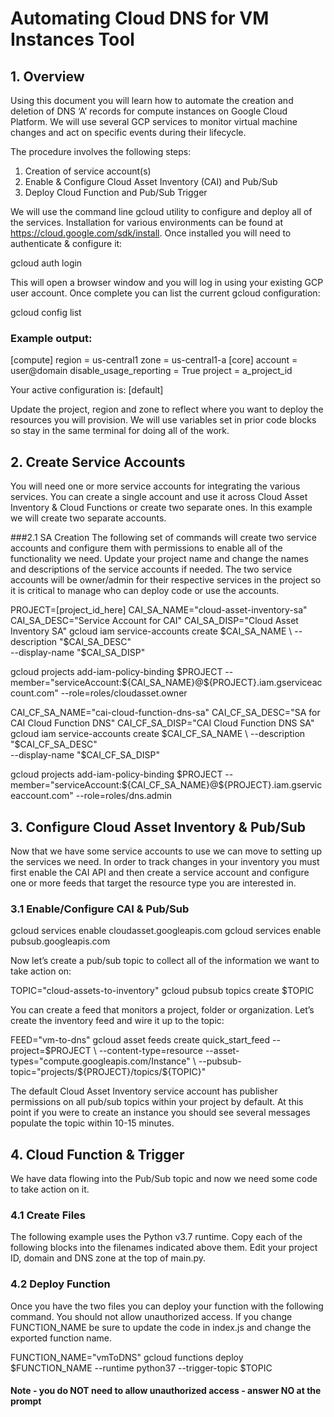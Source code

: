 # Automating Cloud DNS for VM Instances Tool

## 1. Overview
Using this document you will learn how to automate the creation and deletion of DNS ‘A’ records for compute instances on Google Cloud Platform.  We will use several GCP services to monitor virtual machine changes and act on specific events during their lifecycle. 

The procedure involves the following steps:

1. Creation of service account(s)
2. Enable & Configure Cloud Asset Inventory (CAI) and Pub/Sub
3. Deploy Cloud Function and Pub/Sub Trigger

We will use the command line gcloud utility to configure and deploy all of the services. Installation for various environments can be found at https://cloud.google.com/sdk/install. Once installed you will need to authenticate & configure it:

gcloud auth login

This will open a browser window and you will log in using your existing GCP user account. Once complete you can list the current gcloud configuration:

gcloud config list

### Example output:

[compute]
region = us-central1
zone = us-central1-a
[core]
account = user@domain
disable_usage_reporting = True
project = a_project_id

Your active configuration is: [default]
	

Update the project, region and zone to reflect where you want to deploy the resources you will provision. We will use variables set in prior code blocks so stay in the same terminal for doing all of the work.

## 2. Create Service Accounts
You will need one or more service accounts for integrating the various services. You can create a single account and use it across Cloud Asset Inventory & Cloud Functions or create two separate ones. In this example we will create two separate accounts.

###2.1 SA Creation
The following set of commands will create two service accounts and configure them with permissions to enable all of the functionality we need. Update your project name and change the names and descriptions of the service accounts if needed.
The two service accounts will be owner/admin for their respective services in the project so it is critical to manage who can deploy code or use the accounts.

PROJECT=[project_id_here]
CAI_SA_NAME="cloud-asset-inventory-sa"
CAI_SA_DESC="Service Account for CAI"
CAI_SA_DISP="Cloud Asset Inventory SA"
gcloud iam service-accounts create $CAI_SA_NAME \
   --description "$CAI_SA_DESC" \
   --display-name "$CAI_SA_DISP"

gcloud projects add-iam-policy-binding $PROJECT --member="serviceAccount:${CAI_SA_NAME}@${PROJECT}.iam.gserviceaccount.com" --role=roles/cloudasset.owner

CAI_CF_SA_NAME="cai-cloud-function-dns-sa"
CAI_CF_SA_DESC="SA for CAI Cloud Function DNS"
CAI_CF_SA_DISP="CAI Cloud Function DNS SA"
gcloud iam service-accounts create $CAI_CF_SA_NAME \
   --description "$CAI_CF_SA_DESC" \
   --display-name "$CAI_CF_SA_DISP"

gcloud projects add-iam-policy-binding $PROJECT --member="serviceAccount:${CAI_CF_SA_NAME}@${PROJECT}.iam.gserviceaccount.com" --role=roles/dns.admin

## 3. Configure Cloud Asset Inventory & Pub/Sub
Now that we have some service accounts to use we can move to setting up the services we need. In order to track changes in your inventory you must first enable the CAI API and then create a service account and  configure one or more feeds that target the resource type you are interested in.

### 3.1 Enable/Configure CAI & Pub/Sub

gcloud services enable cloudasset.googleapis.com
gcloud services enable pubsub.googleapis.com

Now let’s create a pub/sub topic to collect all of the information we want to take action on:

TOPIC="cloud-assets-to-inventory"
gcloud pubsub topics create $TOPIC
	
You can create a feed that monitors a project, folder or organization. Let’s create the inventory feed and wire it up to the topic:

FEED="vm-to-dns"
gcloud asset feeds create quick_start_feed --project=$PROJECT \
	--content-type=resource --asset-types="compute.googleapis.com/Instance" \
	--pubsub-topic="projects/${PROJECT}/topics/${TOPIC}"

The default Cloud Asset Inventory service account has publisher permissions on all pub/sub topics within your project by default. At this point if you were to create an instance you should see several messages populate the topic within 10-15 minutes.

## 4. Cloud Function & Trigger
We have data flowing into the Pub/Sub topic and now we need some code to take action on it. 

### 4.1 Create Files
The following example uses the Python v3.7 runtime. Copy each of the following blocks into the filenames indicated above them. Edit your project ID, domain and DNS zone at the top of main.py.


### 4.2 Deploy Function
Once you have the two files you can deploy your function with the following command. You should not allow unauthorized access. If you change FUNCTION_NAME be sure to update the code in index.js and change the exported function name.

FUNCTION_NAME="vmToDNS"
gcloud functions deploy $FUNCTION_NAME --runtime python37 --trigger-topic $TOPIC

#### Note - you do NOT need to allow unauthorized access - answer NO at the prompt
